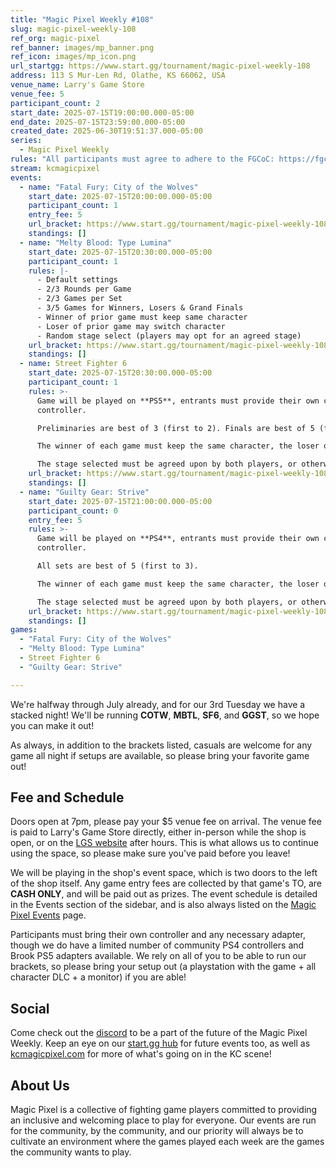 ```yaml
---
title: "Magic Pixel Weekly #108"
slug: magic-pixel-weekly-108
ref_org: magic-pixel
ref_banner: images/mp_banner.png
ref_icon: images/mp_icon.png
url_startgg: https://www.start.gg/tournament/magic-pixel-weekly-108
address: 113 S Mur-Len Rd, Olathe, KS 66062, USA
venue_name: Larry's Game Store
venue_fee: 5
participant_count: 2
start_date: 2025-07-15T19:00:00.000-05:00
end_date: 2025-07-15T23:59:00.000-05:00
created_date: 2025-06-30T19:51:37.000-05:00
series:
  - Magic Pixel Weekly
rules: "All participants must agree to adhere to the FGCoC: https://fgcoc.com/"
stream: kcmagicpixel
events:
  - name: "Fatal Fury: City of the Wolves"
    start_date: 2025-07-15T20:00:00.000-05:00
    participant_count: 1
    entry_fee: 5
    url_bracket: https://www.start.gg/tournament/magic-pixel-weekly-108/events/fatal-fury-city-of-the-wolves/brackets/2012383/2947590
    standings: []
  - name: "Melty Blood: Type Lumina"
    start_date: 2025-07-15T20:30:00.000-05:00
    participant_count: 1
    rules: |-
      - Default settings
      - 2/3 Rounds per Game
      - 2/3 Games per Set
      - 3/5 Games for Winners, Losers & Grand Finals
      - Winner of prior game must keep same character
      - Loser of prior game may switch character
      - Random stage select (players may opt for an agreed stage)
    url_bracket: https://www.start.gg/tournament/magic-pixel-weekly-108/events/melty-blood-type-lumina/brackets/2012377/2947584
    standings: []
  - name: Street Fighter 6
    start_date: 2025-07-15T20:30:00.000-05:00
    participant_count: 1
    rules: >-
      Game will be played on **PS5**, entrants must provide their own compatible
      controller.  

      Preliminaries are best of 3 (first to 2). Finals are best of 5 (first to 3).  

      The winner of each game must keep the same character, the loser of that game may switch characters.  

      The stage selected must be agreed upon by both players, or otherwise selected at random.
    url_bracket: https://www.start.gg/tournament/magic-pixel-weekly-108/events/street-fighter-6/brackets/2012376/2947583
    standings: []
  - name: "Guilty Gear: Strive"
    start_date: 2025-07-15T21:00:00.000-05:00
    participant_count: 0
    entry_fee: 5
    rules: >-
      Game will be played on **PS4**, entrants must provide their own compatible
      controller.  

      All sets are best of 5 (first to 3).  

      The winner of each game must keep the same character, the loser of that game may switch characters.  

      The stage selected must be agreed upon by both players, or otherwise selected at random.
    url_bracket: https://www.start.gg/tournament/magic-pixel-weekly-108/events/guilty-gear-strive/brackets/2012375/2947582
    standings: []
games:
  - "Fatal Fury: City of the Wolves"
  - "Melty Blood: Type Lumina"
  - Street Fighter 6
  - "Guilty Gear: Strive"

---
```


We're halfway through July already, and for our 3rd Tuesday we have a stacked night! We'll be running **COTW**, **MBTL**,  **SF6**, and **GGST**, so we hope you can make it out!<!--more-->

As always, in addition to the brackets listed, casuals are welcome for any game all night if setups are available, so please bring your favorite game out! 

## Fee and Schedule

Doors open at 7pm, please pay your $5 venue fee on arrival. The venue fee is paid to Larry's Game Store directly, either in-person while the shop is open, or on the [LGS website](https://www.larrysgamestore.com/products/kc-magic-pixel-5) after hours. This is what allows us to continue using the space, so please make sure you've paid before you leave!

We will be playing in the shop's event space, which is two doors to the left of the shop itself. Any game entry fees are collected by that game's TO, are **CASH ONLY**, and will be paid out as prizes. The event schedule is detailed in the Events section of the sidebar, and is also always listed on the [Magic Pixel Events](https://kcmagicpixel.com/events/) page.

Participants must bring their own controller and any necessary adapter, though we do have a limited number of community PS4 controllers and Brook PS5 adapters available. We rely on all of you to be able to run our brackets, so please bring your setup out (a playstation with the game + all character DLC + a monitor) if you are able!  

## Social

Come check out the [discord](https://discord.gg/jkmn6CVrrQ) to be a part of the future of the Magic Pixel Weekly. Keep an eye on our [start.gg hub](https://www.start.gg/hub/magic-pixel) for future events too, as well as [kcmagicpixel.com](https://kcmagicpixel.com) for more of what's going on in the KC scene!

## About Us

Magic Pixel is a collective of fighting game players committed to providing an inclusive and welcoming place to play for everyone. Our events are run for the community, by the community, and our priority will always be to cultivate an environment where the games played each week are the games the community wants to play.
  